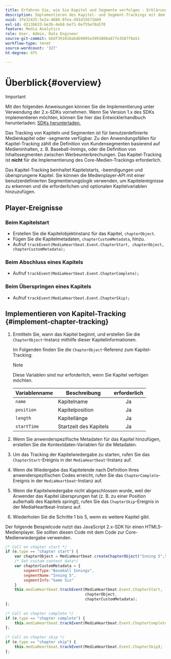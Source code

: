 ```yaml
---
title: Erfahren Sie, wie Sie Kapitel und Segmente verfolgen - Erklärung
description: Implementieren des Kapitel- und Segment-Trackings mit dem Media SDK.
uuid: 3fe32425-5e2a-4886-8fea-d91d15671bb0
exl-id: d213b633-be3b-4eb8-be71-0ef55e78a570
feature: Media Analytics
role: User, Admin, Data Engineer
source-git-commit: b6df391016ab4b9095e3993808a877e3587f0a51
workflow-type: tm+mt
source-wordcount: '327'
ht-degree: 97%

---
```


# Überblick{#overview}

>[!IMPORTANT]
>
>Mit den folgenden Anweisungen können Sie die Implementierung unter Verwendung der 2.x-SDKs vornehmen. Wenn Sie Version 1.x des SDKs implementieren möchten, können Sie hier das Entwicklerhandbuch herunterladen: [SDKs herunterladen.](/help/sdk-implement/download-sdks.md)

Das Tracking von Kapiteln und Segmenten ist für benutzerdefinierte Medienkapitel oder -segmente verfügbar. Zu den Anwendungsfällen für Kapitel-Tracking zählt die Definition von Kundensegmenten basierend auf Medieninhalten, z. B. Baseball-Innings, oder die Definition von Inhaltssegmenten zwischen Werbeunterbrechungen. Das Kapitel-Tracking ist **nicht** für die Implementierung des Core-Medien-Trackings erforderlich.

Das Kapitel-Tracking beinhaltet Kapitelstarts, -beendigungen und übersprungene Kapitel. Sie können die Medienplayer-API mit einer benutzerdefinierten Segmentierungslogik verwenden, um Kapitelereignisse zu erkennen und die erforderlichen und optionalen Kapitelvariablen hinzuzufügen.

## Player-Ereignisse

### Beim Kapitelstart

* Erstellen Sie die Kapitelobjektinstanz für das Kapitel, `chapterObject`.
* Fügen Sie die Kapitelmetadaten, `chapterCustomMetadata`, hinzu.
* Aufruf `trackEvent(MediaHeartbeat.Event.ChapterStart, chapterObject, chapterCustomMetadata);`

### Beim Abschluss eines Kapitels

* Aufruf `trackEvent(MediaHeartbeat.Event.ChapterComplete);`

### Beim Überspringen eines Kapitels

* Aufruf `trackEvent(MediaHeartbeat.Event.ChapterSkip);`

## Implementieren von Kapitel-Tracking {#implement-chapter-tracking}

1. Ermitteln Sie, wann das Kapitel beginnt, und erstellen Sie die `ChapterObject`-Instanz mithilfe dieser Kapitelinformationen.

   Im Folgenden finden Sie die `ChapterObject`-Referenz zum Kapitel-Tracking:

   >[!NOTE]
   >
   >Diese Variablen sind nur erforderlich, wenn Sie Kapitel verfolgen möchten.

   | Variablenname | Beschreibung | erforderlich |
   | --- | --- | :---: |
   | `name` | Kapitelname | Ja |
   | `position` | Kapitelposition | Ja |
   | `length` | Kapitellänge | Ja |
   | `startTime` | Startzeit des Kapitels | Ja |

1. Wenn Sie anwenderspezifische Metadaten für das Kapitel hinzufügen, erstellen Sie die Kontextdaten-Variablen für die Metadaten.
1. Um das Tracking der Kapitelwiedergabe zu starten, rufen Sie das `ChapterStart`-Ereignis in der `MediaHeartbeat`-Instanz auf.
1. Wenn die Wiedergabe das Kapitelende nach Definition Ihres anwenderspezifischen Codes erreicht, rufen Sie das `ChapterComplete`-Ereignis in der `MediaHeartbeat`-Instanz auf.
1. Wenn die Kapitelwiedergabe nicht abgeschlossen wurde, weil der Anwender das Kapitel übersprungen hat (z. B. zu einer Position außerhalb des Kapitels springt), rufen Sie das `ChapterSkip`-Ereignis in der MediaHeartbeat-Instanz auf.
1. Wiederholen Sie die Schritte 1 bis 5, wenn es weitere Kapitel gibt.

Der folgende Beispielcode nutzt das JavaScript 2.x-SDK für einen HTML5-Medienplayer. Sie sollten diesen Code mit dem Code zur Core-Medienwiedergabe verwenden.

```js
/* Call on chapter start */ 
if (e.type == "chapter start") { 
    var chapterObject = MediaHeartbeat.createChapterObject("Inning 5",5,500,2500); 
    /* Set custom context data*/ 
    var chapterCustomMetadata = { 
        segmentType:"Baseball Innings", 
        segmentName:"Inning 5", 
        segmentInfo:"Game Six" 
    } 
    this.mediaHeartbeat.trackEvent(MediaHeartbeat.Event.ChapterStart,  
                                   chapterObject,  
                                   chapterCustomMetadata); 
}; 
 
/* Call on chapter complete */ 
if (e.type == "chapter complete") { 
    this.mediaHeartbeat.trackEvent(MediaHeartbeat.Event.ChapterComplete); 
}; 
 
/* Call on chapter skip */ 
if (e.type == "chapter skip") { 
    this.mediaHeartbeat.trackEvent(MediaHeartbeat.Event.ChapterSkip); 
}; 
```
